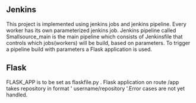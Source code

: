 ## Jenkins

This project is implemented using jenkins jobs and jenkins pipeline.
Every worker has its own parameterized jenkins job. Jenkins pipeline called Smallsource_main is 
the main pipeline which consists of Jenkinsfile that controls which jobs(workers) will be build, based on parameters.
To trigger a pipeline build with parameters a Flask application is used.

## Flask
FLASK_APP is to be set as flaskfile.py . Flask application on route /app takes repository in format ' username/repository '.Error cases are not yet handled.




 